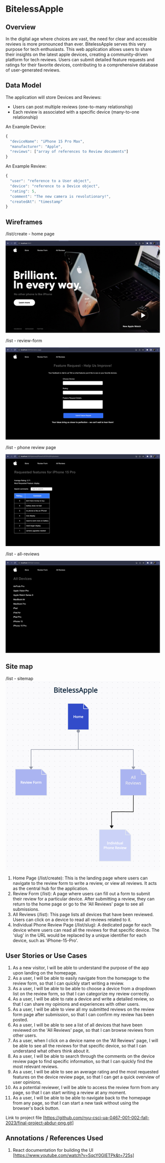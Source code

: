 # BitelessApple

## Overview

In the digital age where choices are vast, the need for clear and accessible reviews is more pronounced than ever. BitelessApple serves this very purpose for tech enthusiasts. This web application allows users to share their insights on the latest apple devices, creating a community-driven platform for tech reviews. Users can submit detailed feature requests and ratings for their favorite devices, contributing to a comprehensive database of user-generated reviews.

## Data Model

The application will store Devices and Reviews:

- Users can post multiple reviews (one-to-many relationship)
- Each review is associated with a specific device (many-to-one relationship)

An Example Device:

```javascript
{
  "deviceName": "iPhone 15 Pro Max",
  "manufacturer": "Apple",
  "reviews": ["array of references to Review documents"]
}
```

An Example Review:

```javascript
{
  "user": "reference to a User object",
  "device": "reference to a Device object",
  "rating": 5,
  "comment": "The new camera is revolutionary!",
  "createdAt": "timestamp"
}

```

## Wireframes

/list/create - home page

![list create](documentation/homepage.png)

/list - review-form

![list](documentation//review-form.png)

/list - phone review page

![list](documentation/phone-review.png)

/list - all-reviews

![list](documentation/all-reviews.png)

## Site map

/list - sitemap
![list](documentation/sitemap.png)

1. Home Page (/list/create): This is the landing page where users can navigate to the review form to write a review, or view all reviews. It acts as the central hub for the application.
2. Review Form (/list): A page where users can fill out a form to submit their review for a particular device. After submitting a review, they can return to the home page or go to the 'All Reviews' page to see all submissions.
3. All Reviews (/list): This page lists all devices that have been reviewed. Users can click on a device to read all reviews related to it.
4. Individual Phone Review Page (/list/slug): A dedicated page for each device where users can read all the reviews for that specific device. The 'slug' in the URL would be replaced by a unique identifier for each device, such as 'iPhone-15-Pro'.

## User Stories or Use Cases

1. As a new visitor, I will be able to understand the purpose of the app upon landing on the homepage.
2. As a user, I will be able to easily navigate from the homepage to the review form, so that I can quickly start writing a review.
3. As a user, I will be able to be able to choose a device from a dropdown list on the review form, so that I can categorize my review correctly.
4. As a user, I will be able to rate a device and write a detailed review, so that I can share my opinions and experiences with other users.
5. As a user, I will be able to view all my submitted reviews on the review form page after submission, so that I can confirm my review has been posted.
6. As a user, I will be able to see a list of all devices that have been reviewed on the 'All Reviews' page, so that I can browse reviews from other users.
7. As a user, when I click on a device name on the 'All Reviews' page, I will be able to see all the reviews for that specific device, so that I can understand what others think about it.
8. As a user, I will be able to search through the comments on the device review page to find specific information, so that I can quickly find the most relevant reviews.
9. As a user, I will be able to see an average rating and the most requested features on the device review page, so that I can get a quick overview of user opinions.
10. As a potential reviewer, I will be able to access the review form from any page, so that I can start writing a review at any moment.
11. As a user, I will be able to be able to navigate back to the homepage from any page, so that I can start a new task without using the browser's back button.


Link to project file [https://github.com/nyu-csci-ua-0467-001-002-fall-2023/final-project-abdur-png.git]

## Annotations / References Used

1. React documentation for building the UI [https://www.youtube.com/watch?v=SqcY0GlETPk&t=725s]
